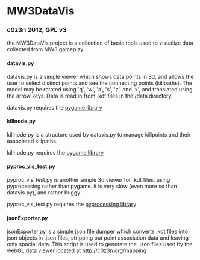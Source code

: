 MW3DataVis
==========

### c0z3n 2012, GPL v3 ###

the MW3DataVis project is a collection of basic tools used to visualize data collected from MW3 gameplay.

#### datavis.py ####

datavis.py is a simple viewer which shows data points in 3d, and allows the user to select distinct points and see the connecting points (killpaths). The model may be rotated using 'q', 'w', 'a', 's', 'z', and 'x', and translated using the arrow keys. Data is read in from .kdt files in the /data directory.

datavis.py requires the [pygame library](http://www.pygame.org)

#### killnode.py ####

killnode.py is a structure used by datavis.py to manage killpoints and their associated killpaths.

killnode.py requires the [pygame library](http://www.pygame.org)

#### pyproc_vis_test.py ####

pyproc_vis_test.py is another simple 3d viewer for .kdt files, using pyprocessing rather than pygame. it is very slow (even more so than datavis.py), and rather buggy.

pyproc_vis_test.py requires the [pyprocessing library](http://code.google.com/p/pyprocessing/)

#### jsonExporter.py ####

jsonExporter.py is a simple json file dumper which converts .kdt files into json objects in .json files, stripping out point association data and leaving only spacial data. This script is used to generate the .json files used by the webGL data viewer located at <http://c0z3n.org/mapping>